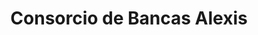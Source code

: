 ---
title: "Consorcio de Bancas Alexis"
url: /san-cristobal/consorcio-de-bancas-alexis/
shop: Lotterie
---